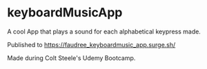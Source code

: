 # keyboardMusicApp

A cool App that plays a sound for each alphabetical keypress made.

Published to https://faudree_keyboardmusic_app.surge.sh/



Made during Colt Steele's Udemy Bootcamp.
